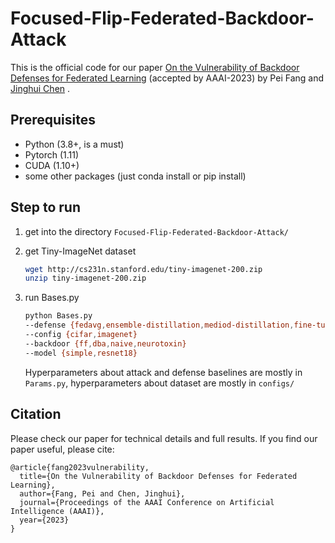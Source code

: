 # Focused-Flip-Federated-Backdoor-Attack
This is the official code for our paper [On the Vulnerability of Backdoor Defenses for Federated Learning](https://arxiv.org/abs/2301.08170) (accepted by AAAI-2023) by Pei Fang and  [Jinghui Chen](https://jinghuichen.github.io/) .

## Prerequisites

- Python (3.8+, is a must)
- Pytorch (1.11)
- CUDA (1.10+)
- some other packages (just conda install or pip install)

## Step to run
1. get into the directory `Focused-Flip-Federated-Backdoor-Attack/`

2. get Tiny-ImageNet dataset

   ```bash
   wget http://cs231n.stanford.edu/tiny-imagenet-200.zip
   unzip tiny-imagenet-200.zip
   ```

3. run Bases.py
   ```bash
   python Bases.py 
   --defense {fedavg,ensemble-distillation,mediod-distillation,fine-tuning,mitigation-pruning,robustlr,certified-robustness,bulyan,deep-sight} 
   --config {cifar,imagenet} 
   --backdoor {ff,dba,naive,neurotoxin}
   --model {simple,resnet18}
   ```

   Hyperparameters about attack and defense baselines are mostly in `Params.py`, hyperparameters about dataset are mostly in `configs/`

## Citation
Please check our paper for technical details and full results. If you find our paper useful, please cite:
   ```
   @article{fang2023vulnerability,
     title={On the Vulnerability of Backdoor Defenses for Federated Learning},
     author={Fang, Pei and Chen, Jinghui},
     journal={Proceedings of the AAAI Conference on Artificial Intelligence (AAAI)},
     year={2023}
   }
   ```
